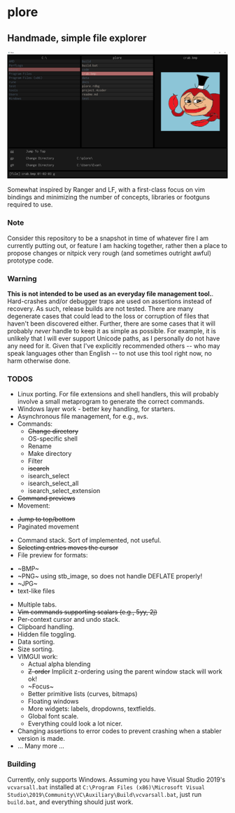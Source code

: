 # plore
## Handmade, simple file explorer
![plore 0.1.2](docs/plore-v-0-1-2.png)

Somewhat inspired by Ranger and LF, with a first-class focus on vim bindings and minimizing the number of concepts, libraries or footguns required to use.

### Note
Consider this repository to be a snapshot in time of whatever fire I am currently putting out, or feature I am hacking together, rather then a place to propose changes or nitpick very rough (and sometimes outright awful) prototype code.

### Warning 
**This is not intended to be used as an everyday file management tool.**.
Hard-crashes and/or debugger traps are used on assertions instead of recovery. As such, release builds are not tested.
There are many degenerate cases that could lead to the loss or corruption of files that haven't been discovered either.
Further, there are some cases that it will probably *never* handle to keep it as simple as possible. 
For example, it is unlikely that I will ever support Unicode paths, as I personally do not have any need for it. Given that I've explicitly recommended others -- who may speak languages other than English -- to not use this tool right now, no harm otherwise done.

### TODOS
* Linux porting.
  For file extensions and shell handlers, this will probably involve a small metaprogram to generate the correct commands.
* Windows layer work - better key handling, for starters.
* Asynchronous file management, for e.g., `mv`s.
* Commands:
   - ~~Change directory~~
   - OS-specific shell
   - Rename
   - Make directory
   - Filter
   - ~~isearch~~
   - isearch_select
   - isearch_select_all
   - isearch_select_extension
* ~~Command previews~~
* Movement:
- ~~Jump to top/bottom~~
- Paginated movement
* Command stack. Sort of implemented, not useful.
* ~~Selecting entries moves the cursor~~
* File preview for formats:
- ~BMP~
- ~PNG~ using stb_image, so does not handle DEFLATE properly!
- ~JPG~
- text-like files
* Multiple tabs.
* ~~Vim commands supporting scalars (e.g., 5yy, 2j)~~
* Per-context cursor and undo stack.
* Clipboard handling.
* Hidden file toggling.
* Data sorting.
* Size sorting.
* VIMGUI work:
   - Actual alpha blending 
   - ~~Z-order~~ Implicit z-ordering using the parent window stack will work ok!
   - ~Focus~
   - Better primitive lists (curves, bitmaps)
   - Floating windows
   - More widgets: labels, dropdowns, textfields.
   - Global font scale.
   - Everything could look a lot nicer.
* Changing assertions to error codes to prevent crashing when a stabler version is made.
* ... Many more ...

### Building
Currently, only supports Windows. 
Assuming you have Visual Studio 2019's `vcvarsall.bat` installed at `C:\Program Files (x86)\Microsoft Visual Studio\2019\Community\VC\Auxiliary\Build\vcvarsall.bat`, just run `build.bat`, and everything should just work.
